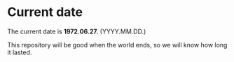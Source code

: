 # Current date

The current date is **1972.06.27.** (YYYY.MM.DD.)

This repository will be good when the world ends, so we will know how long it lasted.